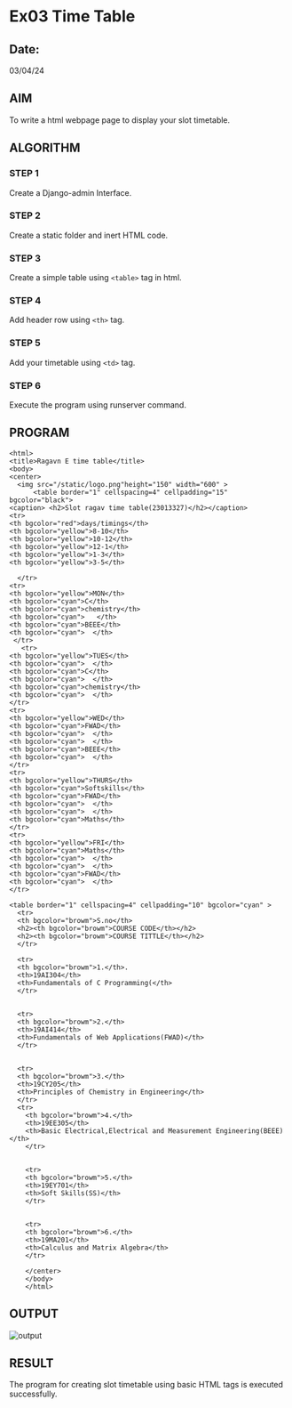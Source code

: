 # Ex03 Time Table
## Date:
03/04/24
## AIM
To write a html webpage page to display your slot timetable.

## ALGORITHM
### STEP 1
Create a Django-admin Interface.

### STEP 2
Create a static folder and inert HTML code.

### STEP 3
Create a simple table using ```<table>``` tag in html.

### STEP 4
Add header row using ```<th>``` tag.

### STEP 5
Add your timetable using ```<td>``` tag.

### STEP 6
Execute the program using runserver command.

## PROGRAM
```
<html>
<title>Ragavn E time table</title>
<body>
<center>
  <img src="/static/logo.png"height="150" width="600" >
      <table border="1" cellspacing=4" cellpadding="15" bgcolor="black">
<caption> <h2>Slot ragav time table(23013327)</h2></caption>
<tr>
<th bgcolor="red">days/timings</th>
<th bgcolor="yellow">8-10</th>
<th bgcolor="yellow">10-12</th>
<th bgcolor="yellow">12-1</th>
<th bgcolor="yellow">1-3</th>
<th bgcolor="yellow">3-5</th>     

  </tr>
<tr>
<th bgcolor="yellow">MON</th>
<th bgcolor="cyan">C</th>
<th bgcolor="cyan">chemistry</th>
<th bgcolor="cyan">   </th>
<th bgcolor="cyan">BEEE</th>
<th bgcolor="cyan">  </th>
 </tr>
   <tr>
<th bgcolor="yellow">TUES</th>
<th bgcolor="cyan">  </th>
<th bgcolor="cyan">C</th>
<th bgcolor="cyan">  </th>
<th bgcolor="cyan">chemistry</th>
<th bgcolor="cyan">  </th>
</tr>
<tr>
<th bgcolor="yellow">WED</th>
<th bgcolor="cyan">FWAD</th>
<th bgcolor="cyan">  </th>
<th bgcolor="cyan">  </th>
<th bgcolor="cyan">BEEE</th>
<th bgcolor="cyan">  </th>
</tr>
<tr>
<th bgcolor="yellow">THURS</th>
<th bgcolor="cyan">Softskills</th>
<th bgcolor="cyan">FWAD</th>
<th bgcolor="cyan">  </th>
<th bgcolor="cyan">  </th>
<th bgcolor="cyan">Maths</th>
</tr>
<tr>
<th bgcolor="yellow">FRI</th>
<th bgcolor="cyan">Maths</th>
<th bgcolor="cyan">  </th>
<th bgcolor="cyan">  </th>
<th bgcolor="cyan">FWAD</th>
<th bgcolor="cyan">  </th>
</tr>

<table border="1" cellspacing=4" cellpadding="10" bgcolor="cyan" >
  <tr>
  <th bgcolor="browm">S.no</th>
  <h2><th bgcolor="browm">COURSE CODE</th></h2>
  <h2><th bgcolor="browm">COURSE TITTLE</th></h2>
  </tr>
  
  <tr>
  <th bgcolor="browm">1.</th>.
  <th>19AI304</th>
  <th>Fundamentals of C Programming(</th>
  </tr>
  
  
  <tr>
  <th bgcolor="browm">2.</th>
  <th>19AI414</th>
  <th>Fundamentals of Web Applications(FWAD)</th>
  </tr>
  
  
  <tr>
  <th bgcolor="browm">3.</th>
  <th>19CY205</th>
  <th>Principles of Chemistry in Engineering</th>
  </tr>
  <tr>
    <th bgcolor="browm">4.</th>
    <th>19EE305</th>
    <th>Basic Electrical,Electrical and Measurement Engineering(BEEE)</th>
    </tr>
    
    
    <tr>
    <th bgcolor="browm">5.</th>
    <th>19EY701</th>
    <th>Soft Skills(SS)</th>
    </tr>
    
    
    <tr>
    <th bgcolor="browm">6.</th>
    <th>19MA201</th>
    <th>Calculus and Matrix Algebra</th>
    </tr>
    
    </center>
    </body>
    </html>  
```

## OUTPUT
![output](https://github.com/lakshman1206/slot/assets/129931784/54566b0a-323e-4184-8bcf-bf09b87784e4)


## RESULT
The program for creating slot timetable using basic HTML tags is executed successfully.
